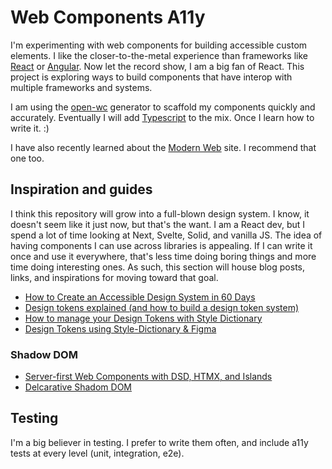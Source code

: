 # Web Components A11y
I'm experimenting with web components for building accessible custom elements. I
like the closer-to-the-metal experience than frameworks like
[React](https://reactjs.org) or [Angular](https://angular.io).
Now let the record show, I am a big fan of React. This project is exploring ways
to build components that have interop with multiple frameworks and systems.

I am using the [open-wc](https://open-wc.org) generator to scaffold my
components quickly and accurately. Eventually I will add
[Typescript](https://typescriptlang.org) to the mix. Once I learn how to write
it. :)

I have also recently learned about the [Modern Web](https://modern-web.dev/) site. I recommend that one too.

## Inspiration and guides
I think this repository will grow into a full-blown design system. I know, it doesn't seem like it just now, but that's the want. I am a React dev, but I spend a lot of time looking at Next, Svelte, Solid, and vanilla JS. The idea of having components I can use across libraries is appealing. If I can write it once and use it everywhere, that's less time doing boring things and more time doing interesting ones. As such, this section will house blog posts, links, and inspirations for moving toward that goal.

* [How to Create an Accessible Design System in 60 Days](https://medium.com/code-and-theory/how-to-create-an-accessible-design-system-in-60-days-42a02e536900)
* [Design tokens explained (and how to build a design token system)](https://www.contentful.com/blog/design-token-system/)
* [How to manage your Design Tokens with Style Dictionary](https://didoo.medium.com/how-to-manage-your-design-tokens-with-style-dictionary-98c795b938aa)
* [Design Tokens using Style-Dictionary & Figma](https://backlight.dev/docs/design-tokens-using-sd-figma)

### Shadow DOM
* [Server-first Web Components with DSD, HTMX, and Islands](https://tympanus.net/codrops/2024/08/20/server-first-web-components-with-dsd-htmx-and-islands/)
* [Delcarative Shadom DOM](https://12daysofweb.dev/2024/declarative-shadow-dom/)

## Testing
I'm a big believer in testing. I prefer to write them often, and include a11y tests at every level (unit, integration, e2e).
